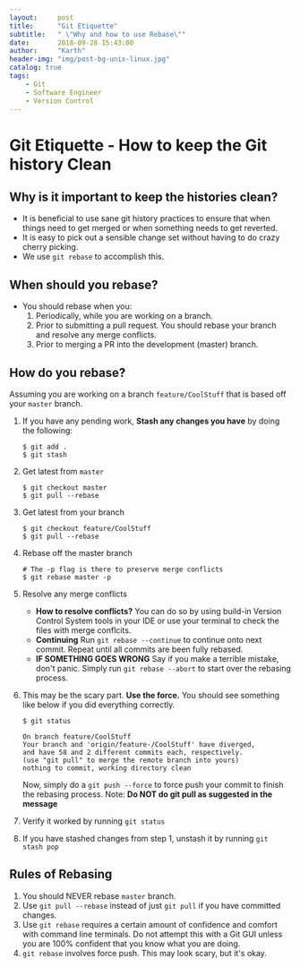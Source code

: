 ```yaml
---
layout:     post
title:      "Git Etiquette"
subtitle:   " \"Why and how to use Rebase\""
date:       2018-09-28 15:43:00
author:     "Karth"
header-img: "img/post-bg-unix-linux.jpg"
catalog: true
tags:
    - Git
    - Software Engineer
    - Version Control
---
```


# Git Etiquette - How to keep the Git history Clean

## Why is it important to keep the histories clean?

- It is beneficial to use sane git history practices to ensure that when things need to get merged or when something needs to get reverted.
- It is easy to pick out a sensible change set without having to do crazy cherry picking. 
- We use `git rebase` to accomplish this.

## When should you rebase?
- You should rebase when you:
    1. Periodically, while you are working on a branch.
    2. Prior to submitting a pull request. You should rebase your branch and resolve any merge conflicts.
    3. Prior to merging a PR into the development (master) branch. 

## How do you rebase?

Assuming you are working on a branch `feature/CoolStuff` that is based off your `master` branch.
1. If you have any pending work, **Stash any changes you have** by doing the following:
    ```
    $ git add .
    $ git stash
    ```
2. Get latest from `master` 
    ```
    $ git checkout master
    $ git pull --rebase
    ```
3. Get latest from your branch
    ```
    $ git checkout feature/CoolStuff
    $ git pull --rebase
    ```
4. Rebase off the master branch
    ```
    # The -p flag is there to preserve merge conflicts
    $ git rebase master -p
    ```

5. Resolve any merge conflicts
    - **How to resolve conflicts?** You can do so by using build-in Version Control System tools in your IDE or use your terminal to check the files with merge conflcits.
    - **Continuing** Run `git rebase --continue` to continue onto next commit. Repeat until all commits are been fully rebased. 
    - **IF SOMETHING GOES WRONG** Say if you make a terrible mistake, don't panic. Simply run `git rebase --abort` to start over the rebasing process.

6. This may be the scary part. **Use the force.** You should see something like below if you did everything correctly.
    ```
    $ git status
                
    On branch feature/CoolStuff
    Your branch and 'origin/feature-/CoolStuff' have diverged,
    and have 58 and 2 different commits each, respectively.
    (use "git pull" to merge the remote branch into yours)
    nothing to commit, working directory clean
    ```

    Now, simply do a `git push --force` to force push your commit to finish the rebasing process.
    Note: **Do NOT do git pull as suggested in the message**

7. Verify it worked by running `git status`

8. If you have stashed changes from step 1, unstash it by running `git stash pop` 

## Rules of Rebasing
1. You should NEVER rebase `master` branch.
2. Use `git pull --rebase` instead of just `git pull` if you have committed changes.
3. Use `git rebase` requires a certain amount of confidence and comfort with command line terminals. Do not attempt this with a Git GUI unless you are 100% confident that you know what you are doing.
4. `git rebase` involves force push. This may look scary, but it's okay.